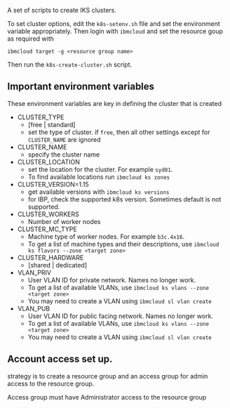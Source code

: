 A set of scripts to create IKS clusters.

To set cluster options, edit the `k8s-setenv.sh` file and set the environment variable appropriately. Then login with `ibmcloud` and set the resource goup as required with
```
ibmcloud target -g <resource group name>
```

Then run the `k8s-create-cluster.sh` script.

## Important environment variables
These environment variables are key in defining the cluster that is created
* CLUSTER_TYPE
  * [free | standard]
  * set the type of cluster. if `free`, then all other settings except for `CLUSTER_NAME` are ignored
* CLUSTER_NAME
  * specify the cluster name
* CLUSTER_LOCATION
  * set the location for the cluster. For example `syd01`.
  * To find available locations run `ibmcloud ks zones`
* CLUSTER_VERSION=1.15
  * get available versions with `ibmcloud ks versions`
  * for IBP, check the supported k8s version. Sometimes default is not supported.
* CLUSTER_WORKERS
  * Number of worker nodes
* CLUSTER_MC_TYPE
  * Machine type of worker nodes. For example `b3c.4x16`.
  * To get a list of machine types and their descriptions, use `ibmcloud ks flavors --zone <target zone>`
* CLUSTER_HARDWARE
  * [shared | dedicated]
* VLAN_PRIV
  * User VLAN ID for private network. Names no longer work.
  * To get a list of available VLANs, use `ibmcloud ks vlans --zone <target zone>`
  * You may need to create a VLAN using `ibmcloud sl vlan create`
* VLAN_PUB
  * User VLAN ID for public facing network. Names no longer work.
  * To get a list of available VLANs, use `ibmcloud ks vlans --zone <target zone>`
  * You may need to create a VLAN using `ibmcloud sl vlan create`

## Account access set up.

strategy is to create a resource group and an access group for admin access to the resource group.

Access group must have Administrator access to the resource group